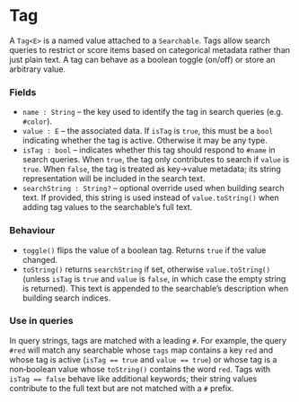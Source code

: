 # Tag<E>

A `Tag<E>` is a named value attached to a `Searchable`.  Tags allow search queries to restrict or score items based on categorical metadata rather than just plain text.  A tag can behave as a boolean toggle (on/off) or store an arbitrary value.

### Fields

- `name : String` – the key used to identify the tag in search queries (e.g. `#color`).
- `value : E` – the associated data.  If `isTag` is `true`, this must be a `bool` indicating whether the tag is active.  Otherwise it may be any type.
- `isTag : bool` – indicates whether this tag should respond to `#name` in search queries.  When `true`, the tag only contributes to search if `value` is `true`.  When `false`, the tag is treated as key→value metadata; its string representation will be included in the search text.
- `searchString : String?` – optional override used when building search text.  If provided, this string is used instead of `value.toString()` when adding tag values to the searchable’s full text.

### Behaviour

- `toggle()` flips the value of a boolean tag.  Returns `true` if the value changed.
- `toString()` returns `searchString` if set, otherwise `value.toString()` (unless `isTag` is `true` and `value` is `false`, in which case the empty string is returned).  This text is appended to the searchable’s description when building search indices.

### Use in queries

In query strings, tags are matched with a leading `#`.  For example, the query `#red` will match any searchable whose `tags` map contains a key `red` and whose tag is active (`isTag == true` and `value == true`) or whose tag is a non‑boolean value whose `toString()` contains the word `red`.  Tags with `isTag == false` behave like additional keywords; their string values contribute to the full text but are not matched with a `#` prefix.
